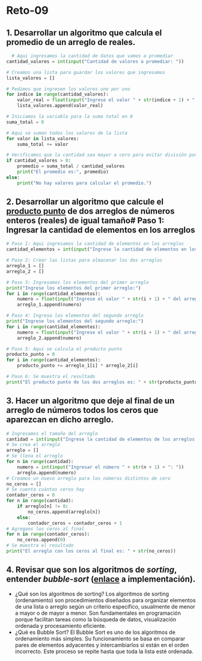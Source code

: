 # Reto-09

## 1. Desarrollar un algoritmo que calcula el promedio de un arreglo de reales.

```python  
  # Aqui ingresamos la cantidad de datos que vamos a promediar
cantidad_valores = int(input("Cantidad de valores a promediar: "))

# Creamos una lista para guardar los valores que ingresamos
lista_valores = []

# Pedimos que ingresen los valores uno por uno
for indice in range(cantidad_valores):
    valor_real = float(input("Ingrese el valor " + str(indice + 1) + ": "))
    lista_valores.append(valor_real)

# Iniciamos la variable para la suma total en 0
suma_total = 0

# Aqui se suman todos los valores de la lista
for valor in lista_valores:
    suma_total += valor

# Verificamos que la cantidad sea mayor a cero para evitar división por cero
if cantidad_valores > 0:
    promedio = suma_total / cantidad_valores
    print("El promedio es:", promedio)
else:
    print("No hay valores para calcular el promedio.")
```
## 2. Desarrollar un algoritmo que calcule el [producto punto](https://www.cuemath.com/algebra/dot-product/) de dos arreglos de números enteros (reales) de igual tamaño# Paso 1: Ingresar la cantidad de elementos en los arreglos
```python
# Paso 1: Aqui ingresamos la cantidad de elementos en los arreglos
cantidad_elementos = int(input("Ingrese la cantidad de elementos en los arreglos: "))

# Paso 2: Crear las listas para almacenar los dos arreglos
arreglo_1 = []
arreglo_2 = []

# Paso 3: Ingresamos los elementos del primer arreglo
print("Ingrese los elementos del primer arreglo:")
for i in range(cantidad_elementos):
    numero = float(input("Ingrese el valor " + str(i + 1) + " del arreglo 1: "))
    arreglo_1.append(numero)

# Paso 4: Ingresa los elementos del segundo arreglo
print("Ingrese los elementos del segundo arreglo:")
for i in range(cantidad_elementos):
    numero = float(input("Ingrese el valor " + str(i + 1) + " del arreglo 2: "))
    arreglo_2.append(numero)

# Paso 5: Aqui se calcula el producto punto
producto_punto = 0
for i in range(cantidad_elementos):
    producto_punto += arreglo_1[i] * arreglo_2[i]

# Paso 6: Se muestra el resultado
print("El producto punto de los dos arreglos es: " + str(producto_punto))
```
## 3. Hacer un algoritmo que deje al final de un arreglo de números todos los ceros que aparezcan en dicho arreglo.

```python
# Ingresamos el tamaño del arreglo
cantidad = int(input("Ingrese la cantidad de elementos de los arreglos "))
# Se crea el arreglo
arreglo = []
# Se llena el arreglo
for n in range(cantidad):
    numero = int(input("Ingresar el número " + str(n + 1) + ": "))
    arreglo.append(numero)
# Creamos un nuevo arreglo para los números distintos de cero
no_ceros = []
# Se cuenta cuántos ceros hay
contador_ceros = 0
for n in range(cantidad):
    if arreglo[n] != 0:
        no_ceros.append(arreglo[n])
    else:
        contador_ceros = contador_ceros + 1
# Agregaos los ceros al final
for n in range(contador_ceros):
    no_ceros.append(0)
# Se muestra el resultado
print("El arreglo con los ceros al final es: " + str(no_ceros))
```
## 4. Revisar que son los algoritmos de *sorting*, entender *bubble-sort* ([enlace](https://www.geeksforgeeks.org/bubble-sort/) a implementación).
- ¿Qué son los algoritmos de sorting?
Los algoritmos de sorting (ordenamiento) son procedimientos diseñados para organizar elementos de una lista o arreglo según un criterio específico, usualmente de menor a mayor o de mayor a menor. Son fundamentales en programación porque facilitan tareas como la búsqueda de datos, visualización ordenada y procesamiento eficiente.
- ¿Qué es Bubble Sort?
El Bubble Sort es uno de los algoritmos de ordenamiento más simples. Su funcionamiento se basa en comparar pares de elementos adyacentes y intercambiarlos si están en el orden incorrecto. Este proceso se repite hasta que toda la lista esté ordenada.

